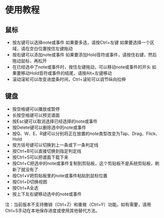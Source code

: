 # 使用教程

## 鼠标
- 按左键可以选择note或事件
   如果要多选，请按Ctrl+左键
   如果要选择一个区域，请在空白位置按住左键拖动
- 按右键可以添加note或事件
   如果要添加Hold音符或事件，请按住右键，然后拖动鼠标，再松开
- 在已经选中了note或事件时，按住左键拖动，可以移动note或事件的开头
   如果要移动Hold音符或事件的结尾，请按Alt+左键移动
- 滚动滚轮可以改变进度条时间，Ctrl+滚轮可以调节纵向拉伸

## 键盘
- 按空格键可以播放或暂停
- 长按空格键可以预览谱面
- 按Esc键可以取消选择已经选择的note或事件
- 按Delete键可以删除选中的note或事件
- 按Q、W、E、R键可以分别将正在放置的note类型改变为Tap、Drag、Flick、Hold
- 按方括号键可以切换到上一条或下一条判定线
- 按Ctrl+B可以直接切换到指定判定线
- 按Ctrl+S可以把谱面下载下来
- 按Ctrl+C把选中的note或事件复制到剪贴板，这个剪贴板不是系统剪贴板，刷新了就没有了
- 按Ctrl+V把剪贴板里的note或事件粘贴到鼠标位置
- 按Ctrl+D切换视图
- 按Ctrl+A全选
- 按上下左右键移动选中的note或事件

注：当前版本不支持撤销（Ctrl+Z）和重做（Ctrl+Y）功能。如有需要，请用Ctrl+S手动在本地保存进度或使用其他替代方法。
